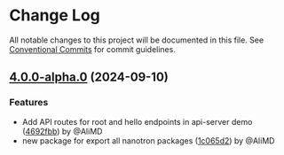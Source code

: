# Change Log

All notable changes to this project will be documented in this file.
See [Conventional Commits](https://conventionalcommits.org) for commit guidelines.

## [4.0.0-alpha.0](https://github.com/Alwatr/nanotron/compare/v1.2.7...v4.0.0-alpha.0) (2024-09-10)

### Features

* Add API routes for root and hello endpoints in api-server demo ([4692fbb](https://github.com/Alwatr/nanotron/commit/4692fbb1ee54d481f35583b17e51a9d9c875da30)) by @AliMD
* new package for export all nanotron packages ([1c065d2](https://github.com/Alwatr/nanotron/commit/1c065d2c9de1e0a1e4202783c42e42b78a191098)) by @AliMD
